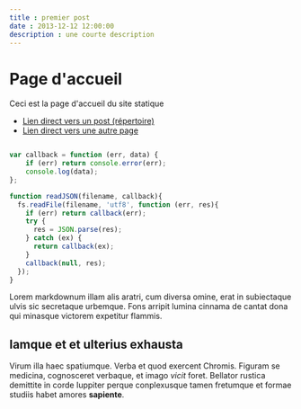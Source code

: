 ```yaml
---
title : premier post
date : 2013-12-12 12:00:00
description : une courte description
---
```


# Page d'accueil

Ceci est la page d'accueil du site statique

* [Lien direct vers un post (répertoire)](post1/index.html)
* [Lien direct vers une autre page](about.html)

```javascript

var callback = function (err, data) {
    if (err) return console.error(err);
    console.log(data);
};

function readJSON(filename, callback){
  fs.readFile(filename, 'utf8', function (err, res){
    if (err) return callback(err);
    try {
      res = JSON.parse(res);
    } catch (ex) {
      return callback(ex);
    }
    callback(null, res);
  });
}

```

Lorem markdownum illam alis aratri, cum diversa omine, erat in subiectaque ulvis
sic secretaque urbemque. Fons arripit lumina cinnama de cantat dona qui minasque
victorem expetitur flammis.

## Iamque et et ulterius exhausta

Virum illa haec spatiumque. Verba et quod exercent Chromis. Figuram se medicina,
cognosceret verbaque, et imago *vicit* foret. Bellator rustica demittite in
corde Iuppiter perque conplexusque tamen fretumque et formae studiis habet
amores **sapiente**.

